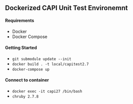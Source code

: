 ## Dockerized CAPI Unit Test Environemnt

#### Requirements
* Docker
* Docker Compose

#### Getting Started
* `git submodule update --init`
* `docker build . -t local/capitest2.7`
* `docker-compose up`

#### Connect to container
* `docker exec -it capi27 /bin/bash`
* `chruby 2.7.8`
